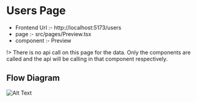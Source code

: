 # Users Page

- Frontend Url :- http://localhost:5173/users
- page :- src/pages/Preview.tsx
- component :- Preview

!> There is no api call on this page for the data. Only the components are called and the api will be calling in that component respectively.

## Flow Diagram
![Alt Text](./DashboardPage.webp)     